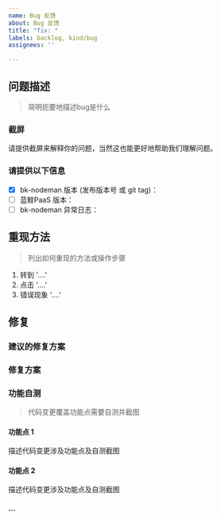 ```yaml
---
name: Bug 反馈
about: Bug 反馈
title: "fix: "
labels: backlog, kind/bug
assignees: ''

---
```


## 问题描述

> 简明扼要地描述bug是什么

### 截屏

请提供截屏来解释你的问题，当然这也能更好地帮助我们理解问题。

### 请提供以下信息

- [x] bk-nodeman 版本 (发布版本号 或 git
  tag)： <!-- `示例： V3.1.32-ce 或者 git sha. 请不要使用 "最新版本" 或 "当前版本"等无法准确定位代码版本的语句描述`  -->
- [ ] 蓝鲸PaaS 版本：<!-- `<示例：PaaS 3.0.58、PaaSAgent 3.0.9`  -->
- [ ] bk-nodeman 异常日志：

## 重现方法

> 列出如何重现的方法或操作步骤

1. 转到 '....'
2. 点击 '....'
3. 错误现象 '....'

## 修复

### 建议的修复方案

### 修复方案

### 功能自测

> 代码变更覆盖功能点需要自测并截图

#### 功能点 1

描述代码变更涉及功能点及自测截图

#### 功能点 2

描述代码变更涉及功能点及自测截图

#### ...
